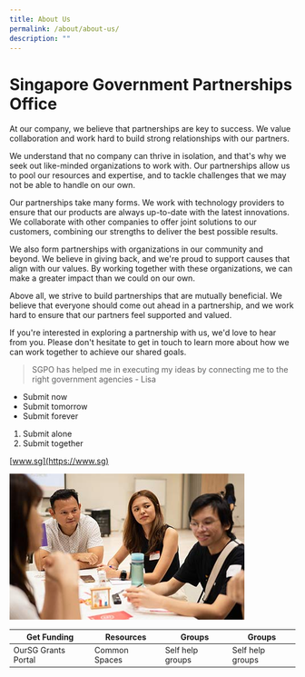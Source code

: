 ```yaml
---
title: About Us
permalink: /about/about-us/
description: ""
---
```

# Singapore Government Partnerships Office

At our company, we believe that partnerships are key to success. We value collaboration and work hard to build strong relationships with our partners.

We understand that no company can thrive in isolation, and that's why we seek out like-minded organizations to work with. Our partnerships allow us to pool our resources and expertise, and to tackle challenges that we may not be able to handle on our own.

Our partnerships take many forms. We work with technology providers to ensure that our products are always up-to-date with the latest innovations. We collaborate with other companies to offer joint solutions to our customers, combining our strengths to deliver the best possible results.

We also form partnerships with organizations in our community and beyond. We believe in giving back, and we're proud to support causes that align with our values. By working together with these organizations, we can make a greater impact than we could on our own.

Above all, we strive to build partnerships that are mutually beneficial. We believe that everyone should come out ahead in a partnership, and we work hard to ensure that our partners feel supported and valued.

If you're interested in exploring a partnership with us, we'd love to hear from you. Please don't hesitate to get in touch to learn more about how we can work together to achieve our shared goals.

> SGPO has helped me in executing my ideas by connecting me to the right government agencies - Lisa

* Submit now
* Submit tomorrow
* Submit forever

1. Submit alone
2. Submit together

[www.sg](https://www.sg)

![](/images/reach-fz---sgv2050-card---414x257.jpg)

| Get Funding | Resources | Groups | Groups |
| -------- | -------- | -------- |-------- |
| OurSG Grants Portal     | Common Spaces     | Self help groups    |Self help groups    |
